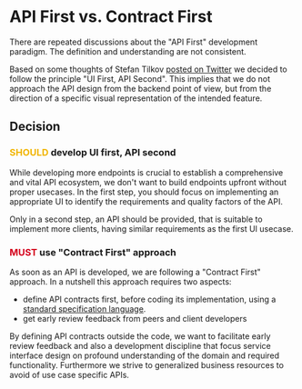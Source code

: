 # API First vs. Contract First

There are repeated discussions about the "API First" development paradigm. The definition and understanding are not 
consistent.

Based on some thoughts of Stefan Tilkov [posted on Twitter](../topics/api-first-vs-contract-first.md#api-first) we 
decided to follow the principle "UI First, API Second". This implies that we do not approach the API design from the 
backend point of view, but from the direction of a specific visual representation of the intended feature. 

## Decision

### <span style="color: #F1B500;">SHOULD</span> develop UI first, API second
While developing more endpoints is crucial to establish a comprehensive and vital API ecosystem, we don't want to build 
endpoints upfront without proper  usecases. In the first step, you should focus on implementing an appropriate UI to 
identify the requirements and quality factors of the API. 

Only in a second step, an API should be provided, that is suitable to implement more clients, having similar 
requirements as the first UI usecase.

### <span style="color: #D4021D;">MUST</span> use "Contract First" approach

As soon as an API is developed, we are following a "Contract First" approach. In a nutshell this approach requires two 
aspects:

* define API contracts first, before coding its implementation, using a 
[standard specification language](./spec-format.md).
* get early review feedback from peers and client developers

By defining API contracts outside the code, we want to facilitate early review feedback and also a development 
discipline that focus service interface design on profound understanding of the domain and required functionality. 
Furthermore we strive to generalized business resources to avoid of use case specific APIs.
